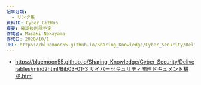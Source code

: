 ```yaml
---
記事分類:
  - リンク集
資料ID: Cyber_GitHub
概要: 確認後削除予定
作成者: Masaki Nakayama
作成日: 2020/10/1
URL: https://bluemoon55.github.io/Sharing_Knowledge/Cyber_Security/Deliverables/mind2html/Bib03-01-3 サイバーセキュリティ関連ドキュメント構成.html
---
```

- [https://bluemoon55.github.io/Sharing_Knowledge/Cyber_Security/Deliverables/mind2html/Bib03-01-3 サイバーセキュリティ関連ドキュメント構成.html](https://bluemoon55.github.io/Sharing_Knowledge/Cyber_Security/Deliverables/mind2html/Bib03-01-3%20サイバーセキュリティ関連ドキュメント構成.html)